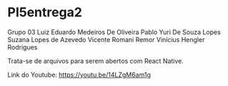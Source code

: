 # PI5entrega2

Grupo 03
Luiz Eduardo Medeiros De Oliveira
Pablo Yuri De Souza Lopes
Suzana Lopes de Azevedo
Vicente Romani Remor
Vinícius Hengler Rodrigues

Trata-se de arquivos para serem abertos com React Native.

Link do Youtube: https://youtu.be/14LZgM6am1g
